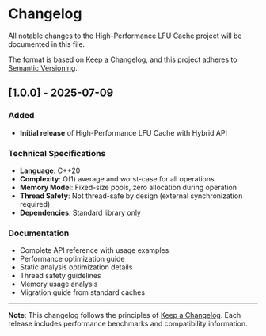 # Changelog

All notable changes to the High-Performance LFU Cache project will be documented in this file.

The format is based on [Keep a Changelog](https://keepachangelog.com/en/1.0.0/),
and this project adheres to [Semantic Versioning](https://semver.org/spec/v2.0.0.html).

## [1.0.0] - 2025-07-09

### Added
- **Initial release** of High-Performance LFU Cache with Hybrid API

### Technical Specifications
- **Language**: C++20
- **Complexity**: O(1) average and worst-case for all operations
- **Memory Model**: Fixed-size pools, zero allocation during operation
- **Thread Safety**: Not thread-safe by design (external synchronization required)
- **Dependencies**: Standard library only

### Documentation
- Complete API reference with usage examples
- Performance optimization guide
- Static analysis optimization details
- Thread safety guidelines
- Memory usage analysis
- Migration guide from standard caches
---

**Note**: This changelog follows the principles of [Keep a Changelog](https://keepachangelog.com/).
Each release includes performance benchmarks and compatibility information.